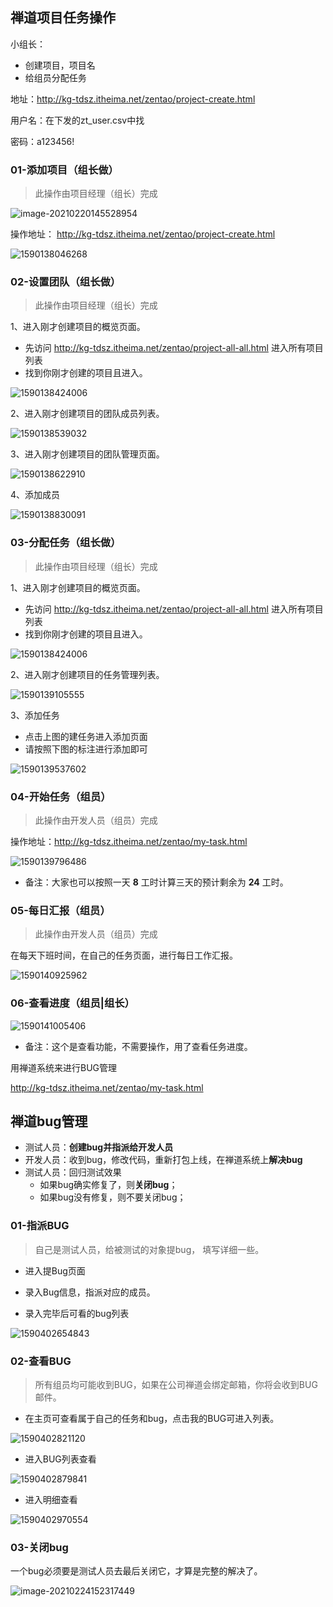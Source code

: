 ## 禅道项目任务操作

小组长：

- 创建项目，项目名
- 给组员分配任务

地址：http://kg-tdsz.itheima.net/zentao/project-create.html 

用户名：在下发的zt_user.csv中找

密码：a123456!

### 01-添加项目（组长做）

> 此操作由项目经理（组长）完成

![image-20210220145528954](asset/image-20210220145528954.png)



操作地址： http://kg-tdsz.itheima.net/zentao/project-create.html 

![1590138046268](docs/media/1590138046268.png)

### 02-设置团队（组长做）

> 此操作由项目经理（组长）完成

1、进入刚才创建项目的概览页面。

- 先访问  http://kg-tdsz.itheima.net/zentao/project-all-all.html  进入所有项目列表
- 找到你刚才创建的项目且进入。

![1590138424006](docs/media/1590138424006.png)

2、进入刚才创建项目的团队成员列表。

![1590138539032](docs/media/1590138539032.png)

3、进入刚才创建项目的团队管理页面。

![1590138622910](docs/media/1590138622910.png)

4、添加成员

![1590138830091](docs/media/1590138830091.png)



### 03-分配任务（组长做）

> 此操作由项目经理（组长）完成

1、进入刚才创建项目的概览页面。

- 先访问  http://kg-tdsz.itheima.net/zentao/project-all-all.html  进入所有项目列表
- 找到你刚才创建的项目且进入。

![1590138424006](docs/media/1590138424006.png)

2、进入刚才创建项目的任务管理列表。

![1590139105555](docs/media/1590139105555.png)

3、添加任务

- 点击上图的建任务进入添加页面
- 请按照下图的标注进行添加即可

![1590139537602](docs/media/1590139537602.png)



### 04-开始任务（组员）

> 此操作由开发人员（组员）完成

操作地址：http://kg-tdsz.itheima.net/zentao/my-task.html

![1590139796486](docs/media/1590139796486.png)

- 备注：大家也可以按照一天 **8** 工时计算三天的预计剩余为 **24** 工时。



### 05-每日汇报（组员）

> 此操作由开发人员（组员）完成

在每天下班时间，在自己的任务页面，进行每日工作汇报。

![1590140925962](docs/media/1590140925962.png)



### 06-查看进度（组员|组长）

![1590141005406](docs/media/1590141005406.png)

- 备注：这个是查看功能，不需要操作，用了查看任务进度。





用禅道系统来进行BUG管理

http://kg-tdsz.itheima.net/zentao/my-task.html

## 禅道bug管理

- 测试人员：**创建bug并指派给开发人员**
- 开发人员：收到bug，修改代码，重新打包上线，在禅道系统上**解决bug**
- 测试人员：回归测试效果
  - 如果bug确实修复了，则**关闭bug**；
  - 如果bug没有修复，则不要关闭bug；



### 01-指派BUG

> 自己是测试人员，给被测试的对象提bug， 填写详细一些。

 

- 进入提Bug页面

 

- 录入Bug信息，指派对应的成员。

  

- 录入完毕后可看的bug列表

![1590402654843](asset/1590402654843.png)



### 02-查看BUG

> 所有组员均可能收到BUG，如果在公司禅道会绑定邮箱，你将会收到BUG邮件。

- 在主页可查看属于自己的任务和bug，点击我的BUG可进入列表。

![1590402821120](asset/1590402821120.png)

- 进入BUG列表查看

![1590402879841](asset/1590402879841.png)

- 进入明细查看

![1590402970554](asset/1590402970554.png)



### 03-关闭bug

一个bug必须要是测试人员去最后关闭它，才算是完整的解决了。

![image-20210224152317449](asset/image-20210224152317449.png)